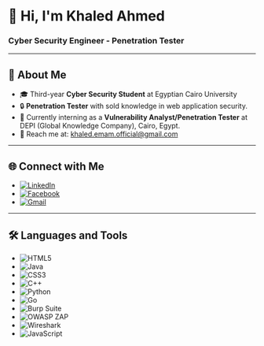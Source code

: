 # 👋 Hi, I'm Khaled Ahmed  

### Cyber Security Engineer - Penetration Tester  

---

## 🎰 About Me  
- 🎓 Third-year **Cyber Security Student** at Egyptian Cairo  University 
- 🔒 **Penetration Tester** with sold knowledge in web application security.  
- 💼 Currently interning as a **Vulnerability Analyst/Penetration Tester** at DEPI (Global Knowledge Company), Cairo, Egypt.  
- 📧 Reach me at: [khaled.emam.official@gmail.com](khaled.emam.official@gmail.com)  

---

## 🌐 Connect with Me    
* [![LinkedIn](https://img.shields.io/badge/LinkedIn-%230A66C2.svg?style=for-the-badge&logo=linkedin&logoColor=white)](https://www.linkedin.com/in/khaled-a-emam/)  
* [![Facebook](https://img.shields.io/badge/Facebook-%231877F2.svg?style=for-the-badge&logo=facebook&logoColor=white)](https://www.facebook.com/share/1BMB6u6cYn/)  
* [![Gmail](https://img.shields.io/badge/Gmail-%23EA4335.svg?style=for-the-badge&logo=gmail&logoColor=white)](mailto:khaled.emam.official@gmail.com)

---

## 🛠️ Languages and Tools  

* ![HTML5](https://img.shields.io/badge/HTML5-%23E34F26.svg?style=for-the-badge&logo=html5&logoColor=white)  
* ![Java](https://img.shields.io/badge/Java-%23F7B93E.svg?style=for-the-badge&logo=java&logoColor=white)  
* ![CSS3](https://img.shields.io/badge/CSS3-%231572B6.svg?style=for-the-badge&logo=css3&logoColor=white)  
* ![C++](https://img.shields.io/badge/C++-%2300599C.svg?style=for-the-badge&logo=c%2B%2B&logoColor=white)  
* ![Python](https://img.shields.io/badge/Python-%233776AB.svg?style=for-the-badge&logo=python&logoColor=white)  
* ![Go](https://img.shields.io/badge/Go-%2300ADD8.svg?style=for-the-badge&logo=go&logoColor=white)  
* ![Burp Suite](https://img.shields.io/badge/Burp%20Suite-%23FF5722.svg?style=for-the-badge&logo=burpsuite&logoColor=white)  
* ![OWASP ZAP](https://img.shields.io/badge/OWASP%20ZAP-%23F37C2B.svg?style=for-the-badge&logo=zap&logoColor=white)  
* ![Wireshark](https://img.shields.io/badge/Wireshark-%2300B2A9.svg?style=for-the-badge&logo=wireshark&logoColor=white)
* ![JavaScript](https://img.shields.io/badge/JavaScript-%23F7DF1E.svg?style=for-the-badge&logo=javascript&logoColor=black) 
